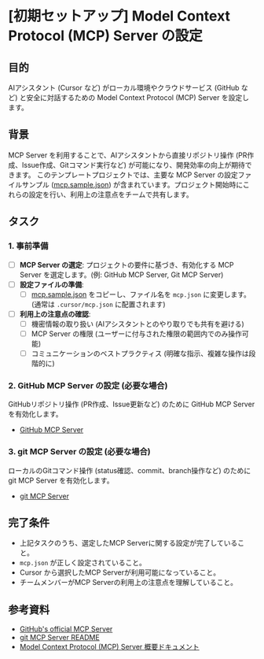 # [初期セットアップ] Model Context Protocol (MCP) Server の設定

## 目的

AIアシスタント (Cursor など) がローカル環境やクラウドサービス (GitHub など) と安全に対話するための Model Context Protocol (MCP) Server を設定します。

## 背景

MCP Server を利用することで、AIアシスタントから直接リポジトリ操作 (PR作成、Issue作成、Gitコマンド実行など) が可能になり、開発効率の向上が期待できます。
このテンプレートプロジェクトでは、主要な MCP Server の設定ファイルサンプル ([mcp.sample.json]) が含まれています。プロジェクト開始時にこれらの設定を行い、利用上の注意点をチームで共有します。

## タスク

### 1. 事前準備

- [ ] **MCP Server の選定**: プロジェクトの要件に基づき、有効化する MCP Server を選定します。(例: GitHub MCP Server, Git MCP Server)
- [ ] **設定ファイルの準備**:
  - [ ] [mcp.sample.json] をコピーし、ファイル名を `mcp.json` に変更します。 (通常は `.cursor/mcp.json` に配置されます)
- [ ] **利用上の注意点の確認**:
  - [ ] 機密情報の取り扱い (AIアシスタントとのやり取りでも共有を避ける)
  - [ ] MCP Server の権限 (ユーザーに付与された権限の範囲内でのみ操作可能)
  - [ ] コミュニケーションのベストプラクティス (明確な指示、複雑な操作は段階的に)

### 2. GitHub MCP Server の設定 (必要な場合)

GitHubリポジトリ操作 (PR作成、Issue更新など) のために GitHub MCP Server を有効化します。

- [GitHub MCP Server]

### 3. git MCP Server の設定 (必要な場合)

ローカルのGitコマンド操作 (status確認、commit、branch操作など) のために git MCP Server を有効化します。

- [git MCP Server]

## 完了条件

- 上記タスクのうち、選定したMCP Serverに関する設定が完了していること。
- `mcp.json` が正しく設定されていること。
- Cursor から選択したMCP Serverが利用可能になっていること。
- チームメンバーがMCP Serverの利用上の注意点を理解していること。

## 参考資料

- [GitHub's official MCP Server]
- [git MCP Server README]
- [Model Context Protocol (MCP) Server 概要ドキュメント]

<!-- Links -->

[mcp.sample.json]: ../../.cursor/mcp.sample.json
[GitHub's official MCP Server]: https://github.com/github/github-mcp-server
[git MCP Server README]: https://github.com/modelcontextprotocol/servers/tree/2025.4.24/src/git
[Model Context Protocol (MCP) Server 概要ドキュメント]: ../../docs/SETUP_MCP_SERVER.md
[GitHub MCP Server]: ../../docs/SETUP_MCP_SERVER.md#github-model-context-protocol-mcp-server
[git MCP Server]: ../../docs/SETUP_MCP_SERVER.md#git-model-context-protocol-mcp-server
